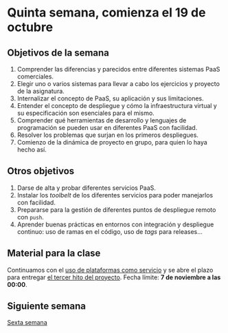 # Quinta semana, comienza el 19 de octubre

## Objetivos de la semana

1. Comprender las diferencias y parecidos entre diferentes sistemas PaaS comerciales.
2. Elegir uno o varios sistemas para llevar a cabo los ejercicios y proyecto de la asignatura.
3. Internalizar el concepto de PaaS, su aplicación y sus limitaciones.
3. Entender el concepto de despliegue y cómo la infraestructura
   virtual y su especificación son esenciales para el mismo.
4. Comprender qué herramientas de desarrollo y lenguajes de programación 
  se pueden usar en diferentes PaaS con facilidad.
3. Resolver los problemas que surjan en los primeros despliegues.
5. Comienzo de la dinámica de proyecto en grupo, para quien lo haya
   hecho así.

## Otros objetivos

1. Darse de alta y probar diferentes servicios PaaS.
2. Instalar los *toolbelt* de los diferentes servicios para poder manejarlos con facilidad.
3. Prepararse para la gestión de diferentes puntos de despliegue remoto con `push`.
4. Aprender buenas prácticas en entornos con integración y despliegue
   continuo: uso de ramas en el código, uso de *tags* para
   releases...

## Material para la clase

Continuamos con el
[uso de plataformas como servicio](http://jj.github.io/IV/documentos/temas/PaaS) y se abre el plazo para entregar [el tercer hito del proyecto](https://jj.github.io/IV/3.PaaS). Fecha límite: **7 de noviembre a las 00:00**.

## Siguiente semana

[Sexta semana](6-semana.md)

